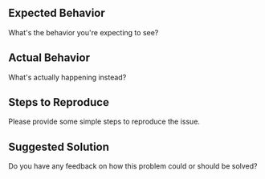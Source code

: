 ## Expected Behavior

What's the behavior you're expecting to see?

## Actual Behavior

What's actually happening instead?

## Steps to Reproduce

Please provide some simple steps to reproduce the issue.

## Suggested Solution

Do you have any feedback on how this problem could or should be solved?
